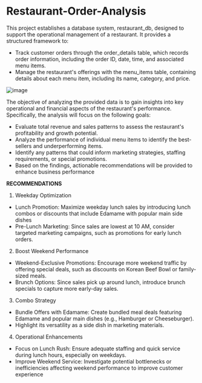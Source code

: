 # Restaurant-Order-Analysis
This project establishes a database system, restaurant_db, designed to support the operational management of a restaurant. It provides a structured framework to:

- Track customer orders through the order_details table, which records order information, including the order ID, date, time, and associated menu items.
- Manage the restaurant's offerings with the menu_items table, containing details about each menu item, including its name, category, and price.

![image](https://github.com/user-attachments/assets/01742962-7d98-405d-aaf5-88484f23feee)

The objective of analyzing the provided data is to gain insights into key operational and financial aspects of the restaurant's performance. Specifically, the analysis will focus on the following goals:
- Evaluate total revenue and sales patterns to assess the restaurant's profitability and growth potential.
- Analyze the performance of individual menu items to identify the best-sellers and underperforming items.
- Identify any patterns that could inform marketing strategies, staffing requirements, or special promotions.
- Based on the findings, actionable recommendations will be provided to enhance business performance


**RECOMMENDATIONS**
1. Weekday Optimization
- Lunch Promotion: Maximize weekday lunch sales by introducing lunch combos or discounts that include Edamame with popular main side dishes
- Pre-Lunch Marketing: Since sales are lowest at 10 AM, consider targeted marketing campaigns, such as promotions for early lunch orders.

2. Boost Weekend Performance
- Weekend-Exclusive Promotions: Encourage more weekend traffic by offering special deals, such as discounts on Korean Beef Bowl or family-sized meals.
- Brunch Options: Since sales pick up around lunch, introduce brunch specials to capture more early-day sales.

3. Combo Strategy
- Bundle Offers with Edamame: Create bundled meal deals featuring Edamame and popular main dishes (e.g., Hamburger or Cheeseburger).
- Highlight its versatility as a side dish in marketing materials.

4. Operational Enhancements
- Focus on Lunch Rush: Ensure adequate staffing and quick service during lunch hours, especially on weekdays.
- Improve Weekend Service: Investigate potential bottlenecks or inefficiencies affecting weekend performance to improve customer experience

